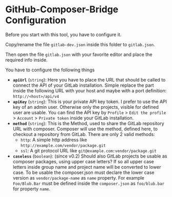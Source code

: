 # GitHub-Composer-Bridge Configuration

Before you start with this tool, you have to configure it.

Copy/rename the file `gitlab-dev.json` inside this folder to `gitlab.json`.

Then open the file `gitlab.json` with your favorite editor and place the required info inside.

You have to configure the following things

* **`apiUrl`** (`string`):
  Here you have to place the URL that should be called to connect the API of your GitLab installation.
  Simple replace the <host> part inside the following URL with your host and maybe with a port definition:
  `http://<host>/api/v4`
* **`apiKey`** (`string`):
  This is your private API key token. I prefer to use the API key of an admin user. Otherwise only the projects, visible
  for defined user are usable. You can find the API key by `Profile` > `Edit the profile` > `Account` > `Private token`
  inside your GitLab installation.
* **`method`** (`string`):
  This is the Method, used to share the GitLab repository URL with composer. Composer will use the method, defined here,
  to checkout a repository from GitLab. There are only 2 valid methods:
   * `http`: A simple http address like `http://example.com/vendor/package.git`
   * `ssl`:  A git protocol URL like `git@example.com:vendor/package.git`
* **`caseless`** (`boolean`): (since v0.2)
  Should also GitLab projects be usable as composer packages, using upper case letters? If so all upper case letters
  inside group name and project name will be converted to lower case. To be usable the composer.json must declare the
  lower case version as `vendor/package-name` as `name` property. For example `Foo/Blub.Bar` must be defined inside the
  `composer.json` as `foo/blub.bar` for property `name`.